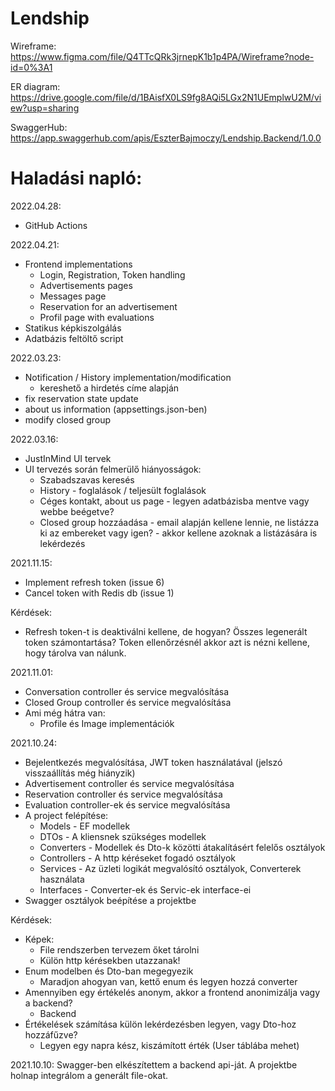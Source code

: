 # Lendship

Wireframe: https://www.figma.com/file/Q4TTcQRk3jrnepK1b1p4PA/Wireframe?node-id=0%3A1

ER diagram: https://drive.google.com/file/d/1BAisfX0LS9fg8AQi5LGx2N1UEmplwU2M/view?usp=sharing

SwaggerHub: https://app.swaggerhub.com/apis/EszterBajmoczy/Lendship.Backend/1.0.0



# Haladási napló:
2022.04.28:
- GitHub Actions

2022.04.21:
- Frontend implementations
  - Login, Registration, Token handling
  - Advertisements pages
  - Messages page
  - Reservation for an advertisement
  - Profil page with evaluations
- Statikus képkiszolgálás
- Adatbázis feltöltő script

2022.03.23:
- Notification / History implementation/modification
  - kereshető a hirdetés címe alapján
- fix reservation state update
- about us information (appsettings.json-ben)
- modify closed group

2022.03.16:
- JustInMind UI tervek
- UI tervezés során felmerülő hiányosságok:
  - Szabadszavas keresés
  - History - foglalások / teljesült foglalások
  - Céges kontakt, about us page - legyen adatbázisba mentve vagy webbe beégetve?
  - Closed group hozzáadása - email alapján kellene lennie, ne listázza ki az embereket vagy igen? - akkor kellene azoknak a listázására is lekérdezés 

2021.11.15:
- Implement refresh token (issue 6)
- Cancel token with Redis db (issue 1)

Kérdések:
- Refresh token-t is deaktiválni kellene, de hogyan? Összes legenerált token számontartása? Token ellenőrzésnél akkor azt is nézni kellene, hogy tárolva van nálunk.

2021.11.01:
- Conversation controller és service megvalósítása
- Closed Group controller és service megvalósítása
- Ami még hátra van: 
  - Profile és Image implementációk

2021.10.24:
- Bejelentkezés megvalósítása, JWT token használatával (jelszó visszaállítás még hiányzik)
- Advertisement controller és service megvalósítása
- Reservation controller és service megvalósítása
- Evaluation controller-ek és service megvalósítása
- A project felépítése:
  - Models - EF modellek
  - DTOs - A kliensnek szükséges modellek
  - Converters - Modellek és Dto-k közötti átakalításért felelős osztályok
  - Controllers - A http kéréseket fogadó osztályok
  - Services - Az üzleti logikát megvalósító osztályok, Converterek használata
  - Interfaces - Converter-ek és Servic-ek interface-ei
- Swagger osztályok beépítése a projektbe

Kérdések:
- Képek:
  - File rendszerben tervezem őket tárolni
  - Külön http kérésekben utazzanak!
- Enum modelben és Dto-ban megegyezik
  - Maradjon ahogyan van, kettő enum és legyen hozzá converter 
- Amennyiben egy értékelés anonym, akkor a frontend anonimizálja vagy a backend?
  - Backend
- Értékelések számítása külön lekérdezésben legyen, vagy Dto-hoz hozzáfűzve?
  - Legyen egy napra kész, kiszámított érték (User táblába mehet) 

2021.10.10: Swagger-ben elkészítettem a backend api-ját. A projektbe holnap integrálom a generált file-okat.
